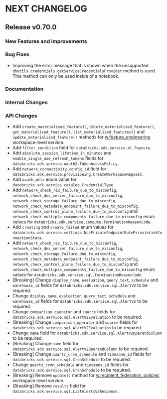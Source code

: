 # NEXT CHANGELOG

## Release v0.70.0

### New Features and Improvements

### Bug Fixes
- Improving the error message that is shown when the unsupported `dbutils.credentials.getServiceCredentialsProvider` method is used. This method can only be used inside of a notebook.

### Documentation

### Internal Changes

### API Changes
* Add `create_materialized_feature()`, `delete_materialized_feature()`, `get_materialized_feature()`, `list_materialized_features()` and `update_materialized_feature()` methods for [w.feature_engineering](https://databricks-sdk-py.readthedocs.io/en/latest/workspace/ml/feature_engineering.html) workspace-level service.
* Add `filter_condition` field for `databricks.sdk.service.ml.Feature`.
* Add `absolute_session_lifetime_in_minutes` and `enable_single_use_refresh_tokens` fields for `databricks.sdk.service.oauth2.TokenAccessPolicy`.
* Add `network_connectivity_config_id` field for `databricks.sdk.service.provisioning.CreateWorkspaceRequest`.
* Add `oauth_mtls` enum value for `databricks.sdk.service.catalog.CredentialType`.
* Add `network_check_nic_failure_due_to_misconfig`, `network_check_dns_server_failure_due_to_misconfig`, `network_check_storage_failure_due_to_misconfig`, `network_check_metadata_endpoint_failure_due_to_misconfig`, `network_check_control_plane_failure_due_to_misconfig` and `network_check_multiple_components_failure_due_to_misconfig` enum values for `databricks.sdk.service.compute.TerminationReasonCode`.
* Add `creating` and `create_failed` enum values for `databricks.sdk.service.settings.NccPrivateEndpointRulePrivateLinkConnectionState`.
* Add `network_check_nic_failure_due_to_misconfig`, `network_check_dns_server_failure_due_to_misconfig`, `network_check_storage_failure_due_to_misconfig`, `network_check_metadata_endpoint_failure_due_to_misconfig`, `network_check_control_plane_failure_due_to_misconfig` and `network_check_multiple_components_failure_due_to_misconfig` enum values for `databricks.sdk.service.sql.TerminationReasonCode`.
* [Breaking] Change `display_name`, `evaluation`, `query_text`, `schedule` and `warehouse_id` fields for `databricks.sdk.service.sql.AlertV2` to be required.
* Change `display_name`, `evaluation`, `query_text`, `schedule` and `warehouse_id` fields for `databricks.sdk.service.sql.AlertV2` to be required.
* Change `comparison_operator` and `source` fields for `databricks.sdk.service.sql.AlertV2Evaluation` to be required.
* [Breaking] Change `comparison_operator` and `source` fields for `databricks.sdk.service.sql.AlertV2Evaluation` to be required.
* Change `name` field for `databricks.sdk.service.sql.AlertV2OperandColumn` to be required.
* [Breaking] Change `name` field for `databricks.sdk.service.sql.AlertV2OperandColumn` to be required.
* [Breaking] Change `quartz_cron_schedule` and `timezone_id` fields for `databricks.sdk.service.sql.CronSchedule` to be required.
* Change `quartz_cron_schedule` and `timezone_id` fields for `databricks.sdk.service.sql.CronSchedule` to be required.
* [Breaking] Remove `update()` method for [w.recipient_federation_policies](https://databricks-sdk-py.readthedocs.io/en/latest/workspace/sharing/recipient_federation_policies.html) workspace-level service.
* [Breaking] Remove `results` field for `databricks.sdk.service.sql.ListAlertsV2Response`.